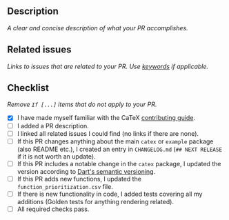 ## Description

*A clear and concise description of what your PR accomplishes.*

## Related issues

*Links to issues that are related to your PR. Use [keywords] if applicable.*

[keywords]: https://docs.github.com/en/github/managing-your-work-on-github/linking-a-pull-request-to-an-issue#linking-a-pull-request-to-an-issue-using-a-keyword

## Checklist

*Remove `If [...]` items that do not apply to your PR.*

- [x] I have made myself familiar with the CaTeX
      [contributing guide](https://github.com/simpleclub/CaTeX/blob/master/CONTRIBUTING.md).
- [ ] I added a PR description.
- [ ] I linked all related issues I could find (no links if there are none).
- [ ] If this PR changes anything about the main `catex` or `example` package (also README etc.),
      I created an entry in `CHANGELOG.md` (`## NEXT RELEASE` if it is not worth an update).
- [ ] If this PR includes a notable change in the `catex` package, I updated the version according
      to [Dart's semantic versioning](https://dart.dev/tools/pub/versioning#semantic-versions).
- [ ] If this PR adds new functions, I updated the `function_prioritization.csv` file.
- [ ] If there is new functionality in code, I added tests covering all my additions
      (Golden tests for anything rendering related).
- [ ] All required checks pass.
